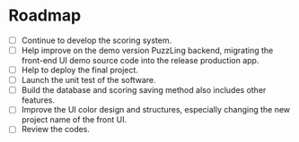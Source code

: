 # Roadmap

- [ ] Continue to develop the scoring system.
- [ ] Help improve on the demo version PuzzLing backend, migrating the front-end UI demo source code into the release production app.
- [ ] Help to deploy the final project.
- [ ] Launch the unit test of the software.
- [ ] Build the database and scoring saving method also includes other features.
- [ ] Improve the UI color design and structures, especially changing the new project name of the front UI.
- [ ] Review the codes.